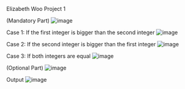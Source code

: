 Elizabeth Woo
Project 1

(Mandatory Part)
![image](https://github.com/elizabethhwoo/ece-1310-c-programming/assets/97479123/a89c6109-1585-47d1-b636-ade4a0d952a3)

Case 1: If the first integer is bigger than the second integer
![image](https://github.com/elizabethhwoo/ece-1310-c-programming/assets/97479123/72871c40-dbad-410d-a0f2-a5cc08e7f2fd)

Case 2: If the second integer is bigger than the first integer
![image](https://github.com/elizabethhwoo/ece-1310-c-programming/assets/97479123/5ce9753d-48fb-4ae9-ab32-022fe1003075)

Case 3: If both integers are equal
![image](https://github.com/elizabethhwoo/ece-1310-c-programming/assets/97479123/092e347f-4f0e-4d8e-8f34-8ea49208a947)

(Optional Part)
![image](https://github.com/elizabethhwoo/ece-1310-c-programming/assets/97479123/3b8a3e99-1396-4de6-93a9-6951480c24cf)

Output
![image](https://github.com/elizabethhwoo/ece-1310-c-programming/assets/97479123/e150ecd1-1458-46f7-b355-b784aca21a27)
